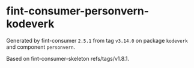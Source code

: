 # fint-consumer-personvern-kodeverk

Generated by fint-consumer `2.5.1` from tag `v3.14.0` on package `kodeverk` and component `personvern`.

Based on fint-consumer-skeleton refs/tags/v1.8.1.
